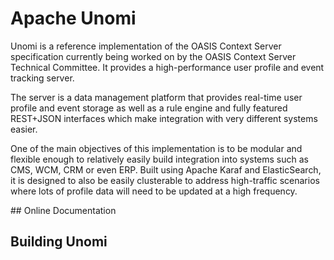 # Apache Unomi

Unomi is a reference implementation of the OASIS Context Server specification currently being worked on by the OASIS Context Server Technical Committee. 
It provides a high-performance user profile and event tracking server.

The server is a data management platform that provides real-time user profile and event storage as well as a rule engine and fully featured REST+JSON 
interfaces which make integration with very different systems easier.

One of the main objectives of this implementation is to be modular and flexible enough to relatively easily build integration into systems such as CMS, 
WCM, CRM or even ERP. Built using Apache Karaf and ElasticSearch, it is designed to also be easily clusterable to address high-traffic scenarios where lots of profile data will need to be updated at a high frequency. 

## Online Documentation

## Building Unomi
